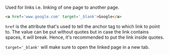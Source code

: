
Used for links i.e. linking of one page to another page.

```html
<a href='www.google.com' target='_blank'>Google</a>
```

`href` is the attribute that's used to tell the anchor tag to which link to point to. The value can be put without quotes but in case the link contains spaces, it will break. Hence, it's recommended to put the link inside quotes.

`target='_blank'` will make sure to open the linked page in a new tab.
